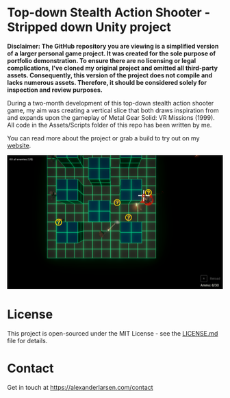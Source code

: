 # Top-down Stealth Action Shooter - Stripped down Unity project
**Disclaimer: The GitHub repository you are viewing is a simplified version of a larger personal game project. It was created for the sole purpose of portfolio demonstration. To ensure there are no licensing or legal complications, I've cloned my original project and omitted all third-party assets. Consequently, this version of the project does not compile and lacks numerous assets. Therefore, it should be considered solely for inspection and review purposes.**

During a two-month development of this top-down stealth action shooter game, my aim was creating a vertical slice that both draws inspiration from and expands upon the gameplay of Metal Gear Solid: VR Missions (1999). All code in the Assets/Scripts folder of this repo has been written by me. 

You can read more about the project or grab a build to try out on my [website](https://alexanderlarsen.com/top-down-stealth-action-shooter/).

![Screenshot](Screenshot.png)

# License

This project is open-sourced under the MIT License - see the [LICENSE.md](https://github.com/alexanderlarsen/StealthActionTopdown-Stripped/blob/main/LICENSE) file for details.

# Contact

Get in touch at https://alexanderlarsen.com/contact
